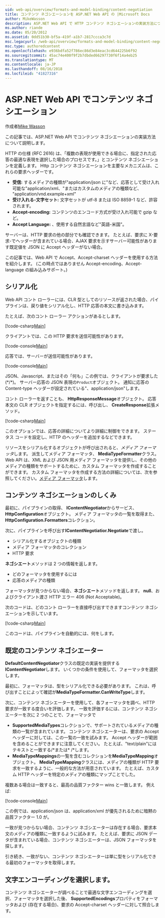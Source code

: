 ```yaml
---
uid: web-api/overview/formats-and-model-binding/content-negotiation
title: コンテンツ ネゴシエーションを ASP.NET Web API の |Microsoft Docs
author: MikeWasson
description: ASP.NET Web API で HTTP コンテンツ ネゴシエーションの実装方法について説明します。
ms.author: riande
ms.date: 05/20/2012
ms.assetid: 0dd51b30-bf5a-419f-a1b7-2817ccca3c7d
msc.legacyurl: /web-api/overview/formats-and-model-binding/content-negotiation
msc.type: authoredcontent
ms.openlocfilehash: e936bdfa52f786ec86d3e84eac3cd644225b6f92
ms.sourcegitcommit: 45ac74e400f9f2b7dbded66297730f6f14a4eb25
ms.translationtype: MT
ms.contentlocale: ja-JP
ms.lasthandoff: 08/16/2018
ms.locfileid: "41827316"
---
```

<a name="content-negotiation-in-aspnet-web-api"></a>ASP.NET Web API でコンテンツ ネゴシエーション
====================
作成者[Mike Wasson](https://github.com/MikeWasson)

この記事では、ASP.NET Web API でコンテンツ ネゴシエーションの実装方法について説明します。

HTTP の仕様 (RFC 2616) は、「複数の表現が使用できる場合に、指定された応答の最適な表現を選択した場合のプロセスです。」とコンテンツ ネゴシエーションを定義します。 Http コンテンツ ネゴシエーションを主要なメカニズムは、これらの要求ヘッダーです。

- **受信:** するメディアの種類が"application/json に"など、応答として受け入れ可能な"application/xml、"またはカスタムのメディアの種類など、 &quot;application/vnd.example+xml&quot;
- **受け入れる-文字セット:** 文字セットが utf-8 または ISO 8859-1 など、許容されます。
- **Accept-encoding:** コンテンツのエンコード方式が受け入れ可能で gzip など。
- **Accept Language:** 、使用する自然言語など"英語-米国"。

サーバーは、HTTP 要求の他の部分でも確認できます。 たとえば、要求に X-要求-でヘッダーが含まれている場合、AJAX 要求を示すサーバー可能性があります既定値を JSON に Accept ヘッダーがない場合。

この記事では、Web API で Accept、Accept-charset ヘッダーを使用する方法を紹介します。 (この時点ではありません Accept-encoding、Accept-language の組み込みサポート。)

## <a name="serialization"></a>シリアル化

Web API コント ローラーには、CLR 型としてのリソースが返された場合、パイプラインは、戻り値をシリアル化し、HTTP 応答の本文に書き込みます。

たとえば、次のコント ローラー アクションがあるとします。

[!code-csharp[Main](content-negotiation/samples/sample1.cs)]

クライアントでは、この HTTP 要求を送信可能性があります。

[!code-console[Main](content-negotiation/samples/sample2.cmd)]

応答では、サーバーが送信可能性があります。

[!code-console[Main](content-negotiation/samples/sample3.cmd)]

JSON、Javascript、またはその「何も」この例では、クライアントが要求した (\*/\*)。 サーバー応答の JSON 表現の`Product`オブジェクト。 通知に応答の Content-type ヘッダーが設定されている&quot;、application/json&quot;します。

コント ローラーを返すことも、 **HttpResponseMessage**オブジェクト。 応答本文の CLR オブジェクトを指定するには、呼び出し、 **CreateResponse**拡張メソッド。

[!code-csharp[Main](content-negotiation/samples/sample4.cs)]

このオプションでは、応答の詳細についてより詳細に制御をできます。 ステータス コードを設定し、HTTP のヘッダーを追加するなどできます。

リソースをシリアル化するオブジェクトが呼び出されると、*メディア フォーマッタ*します。 派生してメディア フォーマッタ、 **MediaTypeFormatter**クラス。 Web API は、XML および JSON 用メディア フォーマッタを提供し、その他のメディアの種類をサポートするために、カスタム フォーマッタを作成することができます。 カスタム フォーマッタを作成する方法の詳細については、次を参照してください。[メディア フォーマッタ](media-formatters.md)します。

## <a name="how-content-negotiation-works"></a>コンテンツ ネゴシエーションのしくみ

最初に、パイプラインの取得、 **IContentNegotiator**からサービス、 **HttpConfiguration**オブジェクト。 メディア フォーマッタの一覧を取得また、 **HttpConfiguration.Formatters**コレクション。

次に、パイプラインを呼び出す**IContentNegotiatior.Negotiate**で渡し。

- シリアル化するオブジェクトの種類
- メディア フォーマッタのコレクション
- HTTP 要求

**ネゴシエート**メソッドは 2 つの情報を返します。

- どのフォーマッタを使用するには
- 応答のメディアの種類

フォーマッタが見つからない場合、**ネゴシエート**メソッドを返します。 **null**、およびクライアント渡さ HTTP エラー 406 (Not Acceptable)。

次のコードは、どのコント ローラーを直接呼び出すできますコンテンツ ネゴシエーションを示しています。

[!code-csharp[Main](content-negotiation/samples/sample5.cs)]

このコードは、パイプラインを自動的には、何をします。

## <a name="default-content-negotiator"></a>既定のコンテンツ ネゴシエーター

**DefaultContentNegotiator**クラスの既定の実装を提供する**IContentNegotiator**します。 いくつかの条件を使用して、フォーマッタを選択します。

最初に、フォーマッタは、型をシリアル化できる必要があります。 これは、呼び出すことによって確認が**MediaTypeFormatter.CanWriteType**します。

次に、コンテンツ ネゴシエーターを使用して、各フォーマッタを調べ、HTTP 要求が一致する度合いを評価します。 一致を評価するには、コンテンツ ネゴシエーターを次に 2 つのことで、フォーマッタで

- **SupportedMediaTypes**コレクションで、サポートされているメディアの種類の一覧が含まれています。 コンテンツ ネゴシエーターは、要求の Accept ヘッダーに対しては、この一覧の一致を試みます。 Accept ヘッダーが範囲を含めることができますに注意してください。 たとえば、"text/plain"にはテキストと一致する/\*または\* /\*します。
- **MediaTypeMappings**の一覧を含むコレクションを**MediaTypeMapping**オブジェクト。 **MediaTypeMapping**クラスには、メディアの種類が HTTP 要求を一致するように、一般的な方法が用意されています。 たとえば、カスタム HTTP ヘッダーを特定のメディアの種類にマップことでした。

複数ある場合は一致すると、最高の品質ファクター wins と一致します。 例えば:

[!code-console[Main](content-negotiation/samples/sample6.cmd)]

この例では、application/json は、application/xml が優先されるために暗黙の品質ファクター 1.0 が。

一致が見つからない場合、コンテンツ ネゴシエーターは存在する場合、要求本文のメディアの種類に一致するように試みます。 たとえば、要求に JSON データが含まれている場合、コンテンツ ネゴシエーターは、JSON フォーマッタを探します。

引き続き、一致がない、コンテンツ ネゴシエーターは単に型をシリアル化できる最初のフォーマッタを取得します。

## <a name="selecting-a-character-encoding"></a>文字エンコーディングを選択します。

コンテンツ ネゴシエーターが調べることで最適な文字エンコーディングを選択、フォーマッタを選択した後、 **SupportedEncodings**プロパティをフォーマッタおよび (存在する場合)、要求の Accept-charset ヘッダーに対して照合します。
